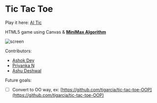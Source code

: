 # Tic Tac Toe 

Play it here: [AI Tic](http://ai-tic.surge.sh/)

HTML5 game using Canvas &amp; **[MiniMax Algorithm](https://www.baeldung.com/java-minimax-algorithm)**

![screen](_/screen.gif)

Contributors:

- [Ashok Dey](https://twitter.com/ashokdey_)
- [Priyanka N](https://twitter.com/thejsgrl)
- [Ashu Deshwal](https://twitter.com/_thestl_)

Future goals:

- [ ] Convert to OO way, ex: [https://github.com/tigarcia/tic-tac-toe-OOP](https://github.com/tigarcia/tic-tac-toe-OOP)
